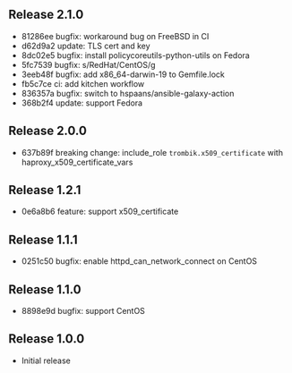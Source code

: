 ## Release 2.1.0

* 81286ee bugfix: workaround bug on FreeBSD in CI
* d62d9a2 update: TLS cert and key
* 8dc02e5 bugfix: install policycoreutils-python-utils on Fedora
* 5fc7539 bugfix: s/RedHat/CentOS/g
* 3eeb48f bugfix: add x86_64-darwin-19 to Gemfile.lock
* fb5c7ce ci: add kitchen workflow
* 836357a bugfix: switch to hspaans/ansible-galaxy-action
* 368b2f4 update: support Fedora

## Release 2.0.0

* 637b89f breaking change: include_role `trombik.x509_certificate` with haproxy_x509_certificate_vars

## Release 1.2.1

* 0e6a8b6 feature: support x509_certificate

## Release 1.1.1

* 0251c50 bugfix: enable httpd_can_network_connect on CentOS

## Release 1.1.0

* 8898e9d bugfix: support CentOS

## Release 1.0.0

* Initial release

